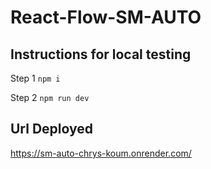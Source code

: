 # React-Flow-SM-AUTO

## Instructions for local testing

Step 1
`npm i`

Step 2
`npm run dev`

## Url Deployed

https://sm-auto-chrys-koum.onrender.com/